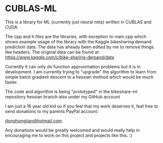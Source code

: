 # CUBLAS-ML

This is a library for ML (currently just neural nets) written in CUBLAS and CUDA.

The cpp and h files are the libraries, with exception to main.cpp which shows example usage of the library with the Kaggle bikesharing demand prediction data.
The data has already been edited by me to remove things like headers. The original data can be found at: https://www.kaggle.com/c/bike-sharing-demand/data

Currently it can only do function approximation problems but it is in development. I am currently trying to "upgrade" the algorithm to learn from simple batch gradient descent to a hessian method which would be much faster.

The code and algorithm is being "prototyped" in the bikeshare-ml repository hessian branch also under my GitHub account

I am just a 16 year old kid so if you feel that my work deserves it, feel free to send donations to my parents PayPal account:

donghongtian@hotmail.com

Any donations would be greatly welcomed and would really help in encouraging me to work on this project and projects like this. :)
